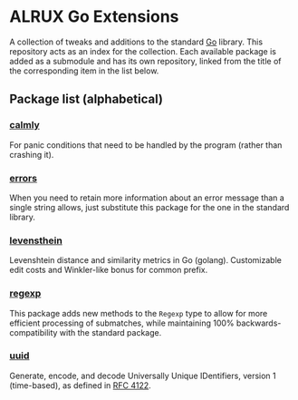 # ALRUX Go Extensions

A collection of tweaks and additions to the standard [Go](http://golang.org) library. This repository acts as an index for the collection. Each available package is added as a submodule and has its own repository, linked from the title of the corresponding item in the list below.

## Package list (alphabetical)

### [calmly](https://github.com/agext/calmly)

For panic conditions that need to be handled by the program (rather than crashing it).

### [errors](https://github.com/agext/errors)

When you need to retain more information about an error message than a single string allows, just substitute this package for the one in the standard library.

### [levensthein](https://github.com/agext/levensthein)

Levenshtein distance and similarity metrics in Go (golang). Customizable edit costs and Winkler-like bonus for common prefix.

### [regexp](https://github.com/agext/regexp)

This package adds new methods to the `Regexp` type to allow for more efficient processing of submatches, while maintaining 100% backwards-compatibility with the standard package.

### [uuid](https://github.com/agext/uuid)

Generate, encode, and decode Universally Unique IDentifiers, version 1 (time-based), as defined in [RFC 4122](http://www.ietf.org/rfc/rfc4122.txt).
